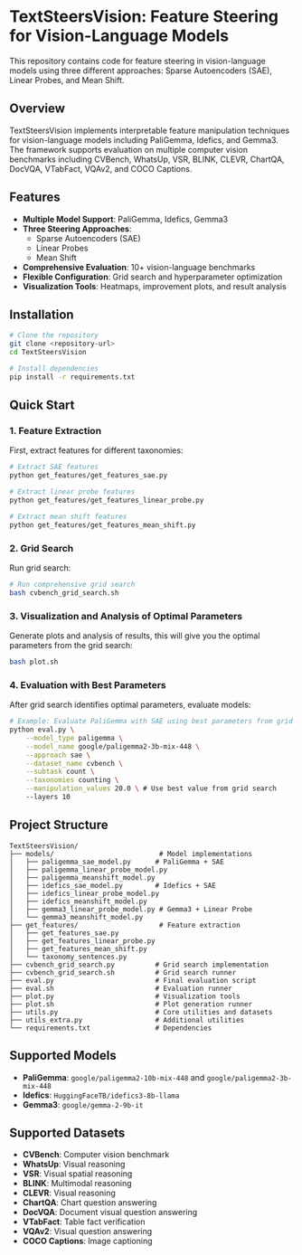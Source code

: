 # TextSteersVision: Feature Steering for Vision-Language Models

This repository contains code for feature steering in vision-language models using three different approaches: Sparse Autoencoders (SAE), Linear Probes, and Mean Shift.

## Overview

TextSteersVision implements interpretable feature manipulation techniques for vision-language models including PaliGemma, Idefics, and Gemma3. The framework supports evaluation on multiple computer vision benchmarks including CVBench, WhatsUp, VSR, BLINK, CLEVR, ChartQA, DocVQA, VTabFact, VQAv2, and COCO Captions.

## Features

- **Multiple Model Support**: PaliGemma, Idefics, Gemma3
- **Three Steering Approaches**: 
  - Sparse Autoencoders (SAE)
  - Linear Probes
  - Mean Shift
- **Comprehensive Evaluation**: 10+ vision-language benchmarks
- **Flexible Configuration**: Grid search and hyperparameter optimization
- **Visualization Tools**: Heatmaps, improvement plots, and result analysis

## Installation

```bash
# Clone the repository
git clone <repository-url>
cd TextSteersVision

# Install dependencies
pip install -r requirements.txt
```

## Quick Start

### 1. Feature Extraction

First, extract features for different taxonomies:

```bash
# Extract SAE features
python get_features/get_features_sae.py

# Extract linear probe features  
python get_features/get_features_linear_probe.py

# Extract mean shift features
python get_features/get_features_mean_shift.py
```

### 2. Grid Search

Run grid search:

```bash
# Run comprehensive grid search
bash cvbench_grid_search.sh
```

### 3. Visualization and Analysis of Optimal Parameters

Generate plots and analysis of results, this will give you the optimal parameters from the grid search:

```bash
bash plot.sh
```


### 4. Evaluation with Best Parameters

After grid search identifies optimal parameters, evaluate models:

```bash
# Example: Evaluate PaliGemma with SAE using best parameters from grid search
python eval.py \
    --model_type paligemma \
    --model_name google/paligemma2-3b-mix-448 \
    --approach sae \
    --dataset_name cvbench \
    --subtask count \
    --taxonomies counting \
    --manipulation_values 20.0 \ # Use best value from grid search
    --layers 10
```


## Project Structure

```
TextSteersVision/
├── models/                          # Model implementations
│   ├── paligemma_sae_model.py      # PaliGemma + SAE
│   ├── paligemma_linear_probe_model.py
│   ├── paligemma_meanshift_model.py
│   ├── idefics_sae_model.py        # Idefics + SAE
│   ├── idefics_linear_probe_model.py
│   ├── idefics_meanshift_model.py
│   ├── gemma3_linear_probe_model.py # Gemma3 + Linear Probe
│   └── gemma3_meanshift_model.py
├── get_features/                    # Feature extraction
│   ├── get_features_sae.py
│   ├── get_features_linear_probe.py
│   ├── get_features_mean_shift.py
│   └── taxonomy_sentences.py
├── cvbench_grid_search.py          # Grid search implementation
├── cvbench_grid_search.sh          # Grid search runner
├── eval.py                         # Final evaluation script
├── eval.sh                         # Evaluation runner
├── plot.py                         # Visualization tools
├── plot.sh                         # Plot generation runner
├── utils.py                        # Core utilities and datasets
├── utils_extra.py                  # Additional utilities
└── requirements.txt                # Dependencies
```

## Supported Models

- **PaliGemma**: `google/paligemma2-10b-mix-448` and `google/paligemma2-3b-mix-448`
- **Idefics**: `HuggingFaceTB/idefics3-8b-llama`  
- **Gemma3**: `google/gemma-2-9b-it`

## Supported Datasets

- **CVBench**: Computer vision benchmark
- **WhatsUp**: Visual reasoning
- **VSR**: Visual spatial reasoning
- **BLINK**: Multimodal reasoning
- **CLEVR**: Visual reasoning
- **ChartQA**: Chart question answering
- **DocVQA**: Document visual question answering
- **VTabFact**: Table fact verification
- **VQAv2**: Visual question answering
- **COCO Captions**: Image captioning

